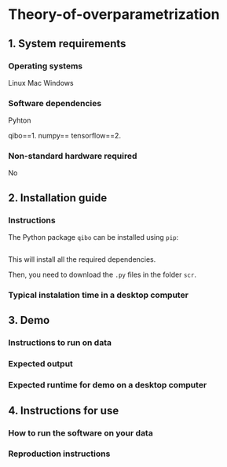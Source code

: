 # Theory-of-overparametrization

## 1. System requirements

### Operating systems

Linux
Mac
Windows

### Software dependencies

Pyhton 

qibo==1.
numpy==
tensorflow==2.

### Non-standard hardware required

No

## 2. Installation guide

### Instructions

The Python package `qibo` can be installed using `pip`:

```pip instal qibo==1.
```
This will install all the required dependencies.

Then, you need to download the `.py` files in the folder `scr`.

### Typical instalation time in a desktop computer


## 3. Demo

### Instructions to run on data

### Expected output

### Expected runtime for demo on a desktop computer

## 4. Instructions for use

### How to run the software on your data

### Reproduction instructions


